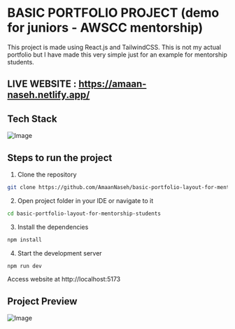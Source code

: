# BASIC PORTFOLIO PROJECT (demo for juniors - AWSCC mentorship)

This project is made using React.js and TailwindCSS. This is not my actual portfolio but I have made this very simple just for an example for mentorship students.

## LIVE WEBSITE : https://amaan-naseh.netlify.app/

## Tech Stack

![Image](https://github.com/user-attachments/assets/341deb5f-d953-4eb5-9f2d-becbdbb92598)

## Steps to run the project

1. Clone the repository

```bash
git clone https://github.com/AmaanNaseh/basic-portfolio-layout-for-mentorship-students.git
```

2. Open project folder in your IDE or navigate to it

```bash
cd basic-portfolio-layout-for-mentorship-students
```

3. Install the dependencies

```bash
npm install
```

4. Start the development server

```bash
npm run dev
```

Access website at http://localhost:5173

## Project Preview

![Image](https://github.com/user-attachments/assets/cf0abcd6-54f4-4a7d-a4c7-bb5e81140654)
